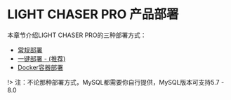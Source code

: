 # LIGHT CHASER PRO 产品部署

本章节介绍LIGHT CHASER PRO的三种部署方式：

- [常规部署](/deploy/normal_deploy.md)
- [一键部署 - (推荐)](/deploy/bootstrap_deploy.md)
- [Docker容器部署](/deploy/docker_deploy.md)

!> 注：不论那种部署方式，MySQL都需要你自行提供，MySQL版本可支持5.7 - 8.0